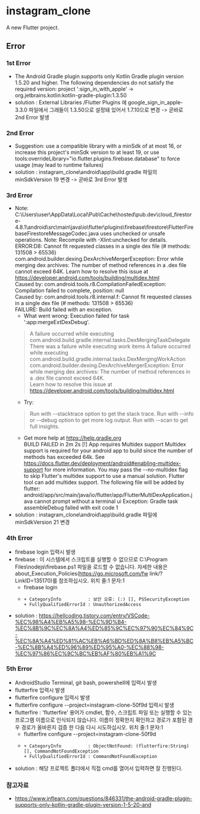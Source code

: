 # instagram_clone

A new Flutter project.

## Error
### 1st Error
- The Android Gradle plugin supports only Kotlin Gradle plugin version 1.5.20 and higher.
  The following dependencies do not satisfy the required version:
  project ':sign_in_with_apple' -> org.jetbrains.kotlin:kotlin-gradle-plugin:1.3.50
- solution : External Libraries /Flutter Plugins 에 google_sign_in_apple-3.3.0 파일에서 그래들이 1.3.50으로 설정돼 있어서 1.7.10으로 변경
-> 곧바로 2nd Error 발생
  
### 2nd Error
- Suggestion: use a compatible library with a minSdk of at most 16,
  or increase this project's minSdk version to at least 19,
  or use tools:overrideLibrary="io.flutter.plugins.firebase.database" to force usage (may lead to runtime failures)
- solution : instagram_clone\android\app\build.gradle 파일의 minSdkVersion 19 변경
-> 곧바로 3rd Error 발생

### 3rd Error
- Note: C:\Users\user\AppData\Local\Pub\Cache\hosted\pub.dev\cloud_firestore-4.8.1\android\src\main\java\io\flutter\plugins\firebase\firestore\FlutterFirebaseFirestoreMessageCodec.java uses unchecked or unsafe operations.
  Note: Recompile with -Xlint:unchecked for details.
  ERROR:D8: Cannot fit requested classes in a single dex file (# methods: 131508 > 65536)
  com.android.builder.dexing.DexArchiveMergerException: Error while merging dex archives:
  The number of method references in a .dex file cannot exceed 64K.
  Learn how to resolve this issue at https://developer.android.com/tools/building/multidex.html <br>
  Caused by: com.android.tools.r8.CompilationFailedException: Compilation failed to complete, position: null <br>
  Caused by: com.android.tools.r8.internal.f: Cannot fit requested classes in a single dex file (# methods: 131508 > 65536) <br>
  FAILURE: Build failed with an exception. <br>
  * What went wrong:
    Execution failed for task ':app:mergeExtDexDebug'.
  > A failure occurred while executing com.android.build.gradle.internal.tasks.DexMergingTaskDelegate
  > There was a failure while executing work items
  > A failure occurred while executing com.android.build.gradle.internal.tasks.DexMergingWorkAction     
  > com.android.builder.dexing.DexArchiveMergerException: Error while merging dex archives:
  The number of method references in a .dex file cannot exceed 64K.  
  Learn how to resolve this issue at https://developer.android.com/tools/building/multidex.html
  * Try:
  > Run with --stacktrace option to get the stack trace.
  > Run with --info or --debug option to get more log output.
  > Run with --scan to get full insights.
  * Get more help at https://help.gradle.org <br>
  BUILD FAILED in 2m 2s
  [!] App requires Multidex support
  Multidex support is required for your android app to build since the number of methods has exceeded 64k. See https://docs.flutter.dev/deployment/android#enabling-multidex-support for more information. You may pass the --no-multidex flag to skip Flutter's multidex support to use a manual solution.
  Flutter tool can add multidex support. The following file will be added by flutter:
  android/app/src/main/java/io/flutter/app/FlutterMultiDexApplication.java
  cannot prompt without a terminal ui
  Exception: Gradle task assembleDebug failed with exit code 1
- solution : instagram_clone\android\app\build.gradle 파일에 minSdkVersion 21 변경

### 4th Error
- firebase login 입력시 발생
- firebase : 이 시스템에서 스크립트를 실행할 수 없으므로 C:\Program Files\nodejs\firebase.ps1 파일을 로드할 수 없습니다. 자세한 내용은 about_Execution_Policies(https://go.microsoft.com/fw
  link/?LinkID=135170)를 참조하십시오.
  위치 줄:1 문자:1
  + firebase login
  + ~~~~~~~~
    + CategoryInfo          : 보안 오류: (:) [], PSSecurityException
    + FullyQualifiedErrorId : UnauthorizedAccess
- solution : https://hellcoding.tistory.com/entry/VSCode-%EC%98%A4%EB%A5%98-%EC%9D%B4-%EC%8B%9C%EC%8A%A4%ED%85%9C%EC%97%90%EC%84%9C-%EC%8A%A4%ED%81%AC%EB%A6%BD%ED%8A%B8%EB%A5%BC-%EC%8B%A4%ED%96%89%ED%95%A0-%EC%88%98-%EC%97%86%EC%9C%BC%EB%AF%80%EB%A1%9C

### 5th Error
- AndroidStudio Terminal, git bash, powershell에 입력시 발생
- flutterfire 입력시 발생
- flutterfire configure 입력시 발생
- flutterfire configure --project=instagram-clone-50f9d 입력시 발생
- flutterfire : 'flutterfire' 용어가 cmdlet, 함수, 스크립트 파일 또는 실행할 수 있는 프로그램 이름으로 인식되지 않습니다. 이름이 정확한지 확인하고 경로가 포함된 경우 경로가 올바른지 검증
  한 다음 다시 시도하십시오.
  위치 줄:1 문자:1
  + flutterfire configure --project=instagram-clone-50f9d
  + ~~~~~~~~~~~
    + CategoryInfo          : ObjectNotFound: (flutterfire:String) [], CommandNotFoundException
    + FullyQualifiedErrorId : CommandNotFoundException
- solution : 해당 프로젝트 폴더에서 직접 cmd를 열어서 입력하면 잘 진행된다.

### 참고자료
- https://www.inflearn.com/questions/846331/the-android-gradle-plugin-supports-only-kotlin-gradle-plugin-version-1-5-20-and

